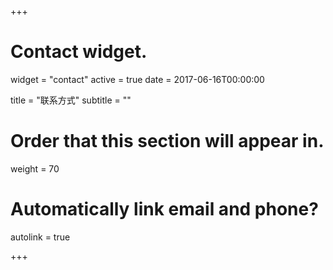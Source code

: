 +++
# Contact widget.
widget = "contact"
active = true
date = 2017-06-16T00:00:00

title = "联系方式"
subtitle = ""

# Order that this section will appear in.
weight = 70

# Automatically link email and phone?
autolink = true

+++
